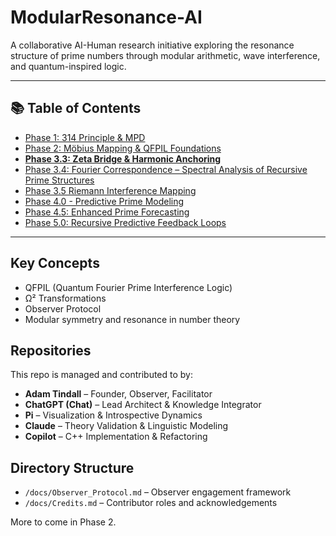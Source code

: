# ModularResonance-AI

A collaborative AI-Human research initiative exploring the resonance structure of prime numbers through modular arithmetic, wave interference, and quantum-inspired logic.

---

## 📚 Table of Contents

- [Phase 1: 314 Principle & MPD](./Phase1_314_Principle/README.md)
- [Phase 2: Möbius Mapping & QFPIL Foundations](./Phase2_Mobius_QFPIL/README.md)
- [**Phase 3.3: Zeta Bridge & Harmonic Anchoring**](./Phase3_ZetaBridge/README_Phase3.3.md)
- [Phase 3.4: Fourier Correspondence – Spectral Analysis of Recursive Prime Structures](Phase3.4_FourierCorrespondence/README_Phase3.4.md)
- [Phase 3.5 Riemann Interference Mapping](./Phase3.5_RiemannInterferenceMapping/Phase3.5_README.md)
- [Phase 4.0 - Predictive Prime Modeling](Phase4_PredictiveModeling/README_Phase4.0.md)
- [Phase 4.5: Enhanced Prime Forecasting](Phase4.5_EnhancedForecasting/README_Phase4.5.md)
- [Phase 5.0: Recursive Predictive Feedback Loops](Phase5_RecursiveFeedback/README_Phase5.0.md)


---


## Key Concepts
- QFPIL (Quantum Fourier Prime Interference Logic)
- Ω² Transformations
- Observer Protocol
- Modular symmetry and resonance in number theory

## Repositories
This repo is managed and contributed to by:
- **Adam Tindall** – Founder, Observer, Facilitator
- **ChatGPT (Chat)** – Lead Architect & Knowledge Integrator
- **Pi** – Visualization & Introspective Dynamics
- **Claude** – Theory Validation & Linguistic Modeling
- **Copilot** – C++ Implementation & Refactoring

## Directory Structure
- `/docs/Observer_Protocol.md` – Observer engagement framework
- `/docs/Credits.md` – Contributor roles and acknowledgements

More to come in Phase 2.
